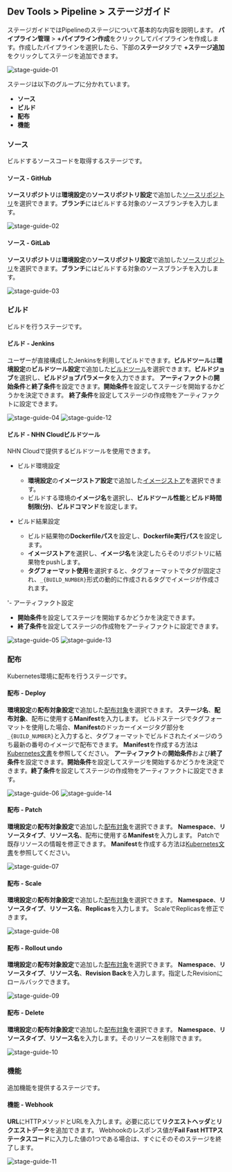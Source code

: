 ## Dev Tools > Pipeline > ステージガイド

ステージガイドではPipelineのステージについて基本的な内容を説明します。
**パイプライン管理** > **+パイプライン作成**をクリックしてパイプラインを作成します。作成したパイプラインを選択したら、下部の**ステージ**タブで **+ステージ追加**をクリックしてステージを追加できます。

![stage-guide-01](http://static.toastoven.net/prod_pipeline/2022-08-23/stage-guide-01.png)

ステージは以下のグループに分かれています。
- **ソース**
- **ビルド**
- **配布**
- **機能**

### ソース
ビルドするソースコードを取得するステージです。

#### ソース - GitHub
**ソースリポジトリ**は**環境設定**の**ソースリポジトリ設定**で追加した[ソースリポジトリ](https://docs.nhncloud.com/ja/Dev%20Tools/Pipeline/ja/console-guide/#_1)を選択できます。**ブランチ**にはビルドする対象のソースブランチを入力します。

![stage-guide-02](http://static.toastoven.net/prod_pipeline/2022-08-23/stage-guide-02.png)

#### ソース - GitLab
**ソースリポジトリ**は**環境設定**の**ソースリポジトリ設定**で追加した[ソースリポジトリ](https://docs.nhncloud.com/ja/Dev%20Tools/Pipeline/ja/console-guide/#_1)を選択できます。**ブランチ**にはビルドする対象のソースブランチを入力します。

![stage-guide-03](http://static.toastoven.net/prod_pipeline/2022-08-23/stage-guide-03.png)

### ビルド
ビルドを行うステージです。

#### ビルド - Jenkins
ユーザーが直接構成したJenkinsを利用してビルドできます。**ビルドツール**は**環境設定**の**ビルドツール設定**で追加した[ビルドツール](https://docs.nhncloud.com/ja/Dev%20Tools/Pipeline/ja/console-guide/#_1)を選択できます。**ビルドジョブ**を選択し、**ビルドジョブパラメータ**を入力できます。
**アーティファクト**の**開始条件**と**終了条件**を設定できます。**開始条件**を設定してステージを開始するかどうかを決定できます。 **終了条件**を設定してステージの作成物をアーティファクトに設定できます。

![stage-guide-04](http://static.toastoven.net/prod_pipeline/2023-02-28/stage-guide-01.png)
![stage-guide-12](http://static.toastoven.net/prod_pipeline/2023-02-28/stage-guide-04.png)

#### ビルド - NHN Cloudビルドツール
NHN Cloudで提供するビルドツールを使用できます。
- ビルド環境設定
  - **環境設定**の**イメージストア設定**で追加した[イメージストア](https://docs.nhncloud.com/ja/Dev%20Tools/Pipeline/ja/console-guide/#_1)を選択できます。
  - ビルドする環境の**イメージ名**を選択し、**ビルドツール性能**と**ビルド時間制限(分)**、**ビルドコマンド**を設定します。
  
- ビルド結果設定
  - ビルド結果物の**Dockerfileパス**を設定し、**Dockerfile実行パス**を設定します。
  - **イメージストア**を選択し、**イメージ名**を決定したらそのリポジトリに結果物をpushします。
  - **タグフォーマット使用**を選択すると、タグフォーマットでタグが固定され、`_{BUILD_NUMBER}`形式の動的に作成されるタグでイメージが作成されます。

'- アーティファクト設定
  - **開始条件**を設定してステージを開始するかどうかを決定できます。
  - **終了条件**を設定してステージの作成物をアーティファクトに設定できます。

![stage-guide-05](http://static.toastoven.net/prod_pipeline/2023-02-28/stage-guide-02.png)
![stage-guide-13](http://static.toastoven.net/prod_pipeline/2023-02-28/console-guide-02.png)

### 配布
Kubernetes環境に配布を行うステージです。

#### 配布 - Deploy
**環境設定**の**配布対象設定**で追加した[配布対象](https://docs.nhncloud.com/ja/Dev%20Tools/Pipeline/ja/console-guide/#_1)を選択できます。
**ステージ名**、**配布対象**、配布に使用する**Manifest**を入力します。
ビルドステージでタグフォーマットを使用した場合、**Manifest**のドッカーイメージタグ部分を`_{BUILD_NUMBER}`と入力すると、タグフォーマットでビルドされたイメージのうち最新の番号のイメージで配布できます。
**Manifest**を作成する方法は[Kubernetes文書](https://kubernetes.io/docs/concepts/workloads/controllers/deployment )を参照してください。
**アーティファクト**の**開始条件**および**終了条件**を設定できます。**開始条件**を設定してステージを開始するかどうかを決定できます。**終了条件**を設定してステージの作成物をアーティファクトに設定できます。

![stage-guide-06](http://static.toastoven.net/prod_pipeline/2023-02-28/stage-guide-03.png)
![stage-guide-14](http://static.toastoven.net/prod_pipeline/2023-02-28/console-guide-05.png)

#### 配布 - Patch
**環境設定**の**配布対象設定**で追加した[配布対象](https://docs.nhncloud.com/ja/Dev%20Tools/Pipeline/ja/console-guide/#_1)を選択できます。
**Namespace**、**リソースタイプ**、**リソース名**、配布に使用する**Manifest**を入力します。 Patchで既存リソースの情報を修正できます。
**Manifest**を作成する方法は[Kubernetes文書](https://kubernetes.io/docs/reference/kubectl/cheatsheet/#patching-resources)を参照してください。

![stage-guide-07](http://static.toastoven.net/prod_pipeline/2022-08-23/stage-guide-07.png)

#### 配布 - Scale
**環境設定**の**配布対象設定**で追加した[配布対象](https://docs.nhncloud.com/ja/Dev%20Tools/Pipeline/ja/console-guide/#_1)を選択できます。
**Namespace**、**リソースタイプ**、**リソース名**、**Replicas**を入力します。 ScaleでReplicasを修正できます。

![stage-guide-08](http://static.toastoven.net/prod_pipeline/2022-08-23/stage-guide-08.png)

#### 配布 - Rollout undo
**環境設定**の**配布対象設定**で追加した[配布対象](https://docs.nhncloud.com/ja/Dev%20Tools/Pipeline/ja/console-guide/#_1)を選択できます。
**Namespace**、**リソースタイプ**、**リソース名**、**Revision Back**を入力します。指定したRevisionにロールバックできます。

![stage-guide-09](http://static.toastoven.net/prod_pipeline/2022-08-23/stage-guide-09.png)

#### 配布 - Delete
**環境設定**の**配布対象設定**で追加した[配布対象](https://docs.nhncloud.com/ja/Dev%20Tools/Pipeline/ja/console-guide/#_1)を選択できます。
**Namespace**、**リソースタイプ**、**リソース名**を入力します。そのリソースを削除できます。

![stage-guide-10](http://static.toastoven.net/prod_pipeline/2022-08-23/stage-guide-10.png)

### 機能
追加機能を提供するステージです。

#### 機能 - Webhook
**URL**にHTTPメソッドとURLを入力します。必要に応じて**リクエストヘッダ**と**リクエストデータ**を追加できます。
Webhookのレスポンス値が**Fail Fast HTTPステータスコード**に入力した値の1つである場合は、すぐにそのそのステージを終了します。

![stage-guide-11](http://static.toastoven.net/prod_pipeline/2022-08-23/stage-guide-11.png)
